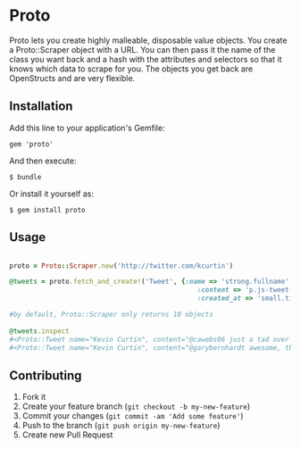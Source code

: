 # Proto

Proto lets you create highly malleable, disposable value objects. You create a Proto::Scraper object with a URL. You can then pass it the name of the class you want back and a hash with the attributes and selectors so that it knows which data to scrape for you. The objects you get back are OpenStructs and are very flexible.

## Installation

Add this line to your application's Gemfile:

    gem 'proto'

And then execute:

    $ bundle

Or install it yourself as:

    $ gem install proto

## Usage

```ruby

proto = Proto::Scraper.new('http://twitter.com/kcurtin')

@tweets = proto.fetch_and_create!('Tweet', {:name => 'strong.fullname', 
                                               :content => 'p.js-tweet-text', 
                                               :created_at => 'small.time'})

#by default, Proto::Scraper only returns 10 objects
 
@tweets.inspect
#<Proto::Tweet name="Kevin Curtin", content="@cawebs06 just a tad over my head... You guys are smart :)", created_at="11h">
#<Proto::Tweet name="Kevin Curtin", content="@garybernhardt awesome, thanks. any plans to be in nyc soon? @FlatironSchool would love to have you stop by. we love DAS", created_at="12h">...

```

## Contributing

1. Fork it
2. Create your feature branch (`git checkout -b my-new-feature`)
3. Commit your changes (`git commit -am 'Add some feature'`)
4. Push to the branch (`git push origin my-new-feature`)
5. Create new Pull Request
